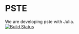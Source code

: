 # PSTE
We are developing pste with Julia.  
[![Build Status](https://travis-ci.org/psa-kmust/pste.jl.svg?branch=master)](https://travis-ci.org/psa-kmust/pste.jl)
